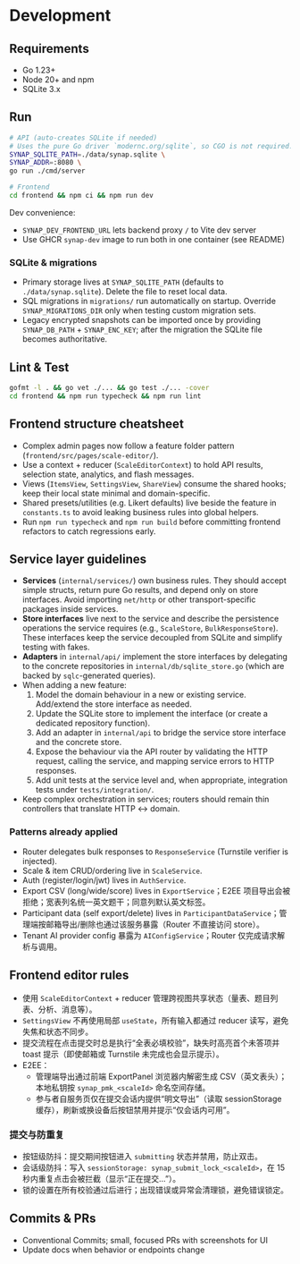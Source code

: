 # Development

## Requirements
- Go 1.23+
- Node 20+ and npm
- SQLite 3.x

## Run

```bash
# API (auto-creates SQLite if needed)
# Uses the pure Go driver `modernc.org/sqlite`, so CGO is not required.
SYNAP_SQLITE_PATH=./data/synap.sqlite \
SYNAP_ADDR=:8080 \
go run ./cmd/server

# Frontend
cd frontend && npm ci && npm run dev
```

Dev convenience:
- `SYNAP_DEV_FRONTEND_URL` lets backend proxy `/` to Vite dev server
- Use GHCR `synap-dev` image to run both in one container (see README)

### SQLite & migrations

- Primary storage lives at `SYNAP_SQLITE_PATH` (defaults to `./data/synap.sqlite`). Delete the file to reset local data.
- SQL migrations in `migrations/` run automatically on startup. Override `SYNAP_MIGRATIONS_DIR` only when testing custom migration sets.
- Legacy encrypted snapshots can be imported once by providing `SYNAP_DB_PATH` + `SYNAP_ENC_KEY`; after the migration the SQLite file becomes authoritative.

## Lint & Test

```bash
gofmt -l . && go vet ./... && go test ./... -cover
cd frontend && npm run typecheck && npm run lint
```

## Frontend structure cheatsheet

- Complex admin pages now follow a feature folder pattern (`frontend/src/pages/scale-editor/`).
- Use a context + reducer (`ScaleEditorContext`) to hold API results, selection state, analytics, and flash messages.
- Views (`ItemsView`, `SettingsView`, `ShareView`) consume the shared hooks; keep their local state minimal and domain-specific.
- Shared presets/utilities (e.g. Likert defaults) live beside the feature in `constants.ts` to avoid leaking business rules into global helpers.
- Run `npm run typecheck` and `npm run build` before committing frontend refactors to catch regressions early.

## Service layer guidelines

- **Services** (`internal/services/`) own business rules. They should accept simple structs, return pure Go results, and depend only on store interfaces. Avoid importing `net/http` or other transport-specific packages inside services.
- **Store interfaces** live next to the service and describe the persistence operations the service requires (e.g., `ScaleStore`, `BulkResponseStore`). These interfaces keep the service decoupled from SQLite and simplify testing with fakes.
- **Adapters** in `internal/api/` implement the store interfaces by delegating to the concrete repositories in `internal/db/sqlite_store.go` (which are backed by `sqlc`-generated queries).
- When adding a new feature:
  1. Model the domain behaviour in a new or existing service. Add/extend the store interface as needed.
  2. Update the SQLite store to implement the interface (or create a dedicated repository function).
  3. Add an adapter in `internal/api` to bridge the service store interface and the concrete store.
  4. Expose the behaviour via the API router by validating the HTTP request, calling the service, and mapping service errors to HTTP responses.
  5. Add unit tests at the service level and, when appropriate, integration tests under `tests/integration/`.
- Keep complex orchestration in services; routers should remain thin controllers that translate HTTP ↔ domain.

### Patterns already applied

- Router delegates bulk responses to `ResponseService` (Turnstile verifier is injected).
- Scale & item CRUD/ordering live in `ScaleService`.
- Auth (register/login/jwt) lives in `AuthService`.
- Export CSV (long/wide/score) lives in `ExportService`；E2EE 项目导出会被拒绝；宽表列名统一英文题干；同意列默认英文标签。
- Participant data (self export/delete) lives in `ParticipantDataService`；管理端按邮箱导出/删除也通过该服务暴露（Router 不直接访问 store）。
- Tenant AI provider config 暴露为 `AIConfigService`；Router 仅完成请求解析与调用。

## Frontend editor rules

- 使用 `ScaleEditorContext` + reducer 管理跨视图共享状态（量表、题目列表、分析、消息等）。
- `SettingsView` 不再使用局部 `useState`，所有输入都通过 reducer 读写，避免失焦和状态不同步。
- 提交流程在点击提交时总是执行“全表必填校验”，缺失时高亮首个未答项并 toast 提示（即使邮箱或 Turnstile 未完成也会显示提示）。
- E2EE：
  - 管理端导出通过前端 ExportPanel 浏览器内解密生成 CSV（英文表头）；本地私钥按 `synap_pmk_<scaleId>` 命名空间存储。
  - 参与者自服务页仅在提交会话内提供“明文导出”（读取 sessionStorage 缓存），刷新或换设备后按钮禁用并提示“仅会话内可用”。

### 提交与防重复

- 按钮级防抖：提交期间按钮进入 `submitting` 状态并禁用，防止双击。
- 会话级防抖：写入 `sessionStorage: synap_submit_lock_<scaleId>`，在 15 秒内重复点击会被拦截（显示“正在提交…”）。
- 锁的设置在所有校验通过后进行；出现错误或异常会清理锁，避免错误锁定。

## Commits & PRs
- Conventional Commits; small, focused PRs with screenshots for UI
- Update docs when behavior or endpoints change
